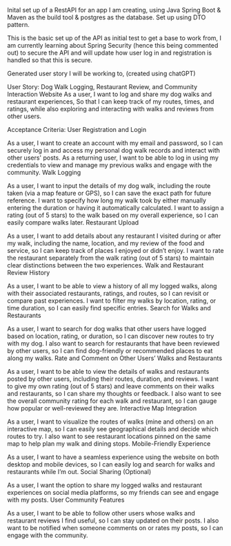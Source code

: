 Inital set up of a RestAPI for an app I am creating, using Java Spring Boot & Maven as the build tool & postgres as the database. Set up using DTO pattern.

This is the basic set up of the API as initial test to get a base to work from, I am currently learning about Spring Security (hence this being commented out) to secure the API and will update how user log in and registration is handled so that this is secure.

Generated user story I will be working to, (created using chatGPT)

User Story: Dog Walk Logging, Restaurant Review, and Community Interaction Website
As a user,
I want to log and share my dog walks and restaurant experiences,
So that I can keep track of my routes, times, and ratings, while also exploring and interacting with walks and reviews from other users.

Acceptance Criteria:
User Registration and Login

As a user, I want to create an account with my email and password, so I can securely log in and access my personal dog walk records and interact with other users' posts.
As a returning user, I want to be able to log in using my credentials to view and manage my previous walks and engage with the community.
Walk Logging

As a user, I want to input the details of my dog walk, including the route taken (via a map feature or GPS), so I can save the exact path for future reference.
I want to specify how long my walk took by either manually entering the duration or having it automatically calculated.
I want to assign a rating (out of 5 stars) to the walk based on my overall experience, so I can easily compare walks later.
Restaurant Upload

As a user, I want to add details about any restaurant I visited during or after my walk, including the name, location, and my review of the food and service, so I can keep track of places I enjoyed or didn’t enjoy.
I want to rate the restaurant separately from the walk rating (out of 5 stars) to maintain clear distinctions between the two experiences.
Walk and Restaurant Review History

As a user, I want to be able to view a history of all my logged walks, along with their associated restaurants, ratings, and routes, so I can revisit or compare past experiences.
I want to filter my walks by location, rating, or time duration, so I can easily find specific entries.
Search for Walks and Restaurants

As a user, I want to search for dog walks that other users have logged based on location, rating, or duration, so I can discover new routes to try with my dog.
I also want to search for restaurants that have been reviewed by other users, so I can find dog-friendly or recommended places to eat along my walks.
Rate and Comment on Other Users’ Walks and Restaurants

As a user, I want to be able to view the details of walks and restaurants posted by other users, including their routes, duration, and reviews.
I want to give my own rating (out of 5 stars) and leave comments on their walks and restaurants, so I can share my thoughts or feedback.
I also want to see the overall community rating for each walk and restaurant, so I can gauge how popular or well-reviewed they are.
Interactive Map Integration

As a user, I want to visualize the routes of walks (mine and others) on an interactive map, so I can easily see geographical details and decide which routes to try.
I also want to see restaurant locations pinned on the same map to help plan my walk and dining stops.
Mobile-Friendly Experience

As a user, I want to have a seamless experience using the website on both desktop and mobile devices, so I can easily log and search for walks and restaurants while I’m out.
Social Sharing (Optional)

As a user, I want the option to share my logged walks and restaurant experiences on social media platforms, so my friends can see and engage with my posts.
User Community Features

As a user, I want to be able to follow other users whose walks and restaurant reviews I find useful, so I can stay updated on their posts.
I also want to be notified when someone comments on or rates my posts, so I can engage with the community.
